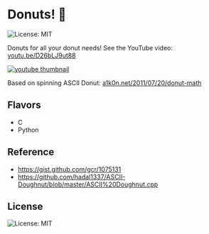 # Donuts! 🍩

![License: MIT](https://img.shields.io/badge/License-MIT-blue.svg) 

Donuts for all your donut needs! See the YouTube video: [youtu.be/D26bLJ9ut88](https://youtu.be/D26bLJ9ut88)

[![youtube thumbnail](https://img.youtube.com/vi/D26bLJ9ut88/0.jpg)](https://youtu.be/D26bLJ9ut88)

Based on spinning ASCII Donut: [a1k0n.net/2011/07/20/donut-math](https://www.a1k0n.net/2011/07/20/donut-math.html)  

## Flavors

* C
* Python

## Reference

* https://gist.github.com/gcr/1075131
* https://github.com/hadal1337/ASCII-Doughnut/blob/master/ASCII%20Doughnut.cpp

## License

![License: MIT](https://img.shields.io/badge/License-MIT-blue.svg) 

